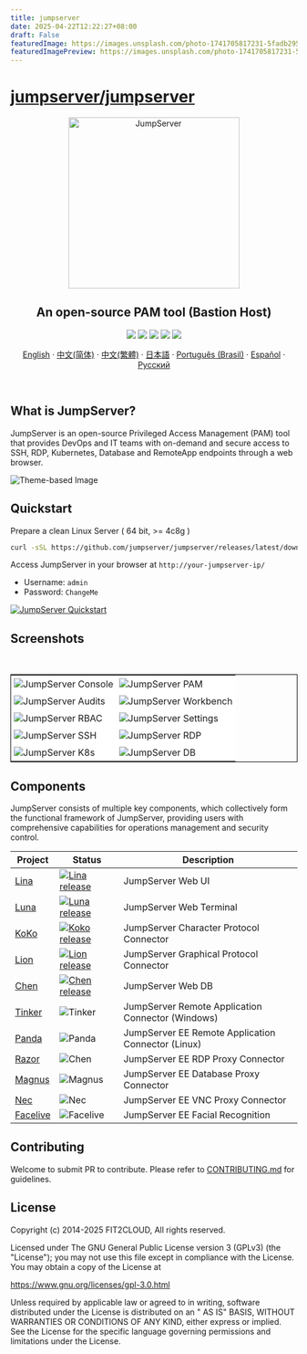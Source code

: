```yaml
---
title: jumpserver
date: 2025-04-22T12:22:27+08:00
draft: False
featuredImage: https://images.unsplash.com/photo-1741705817231-5fadb295cc9d?ixid=M3w0NjAwMjJ8MHwxfHJhbmRvbXx8fHx8fHx8fDE3NDUyOTU2NDV8&ixlib=rb-4.0.3
featuredImagePreview: https://images.unsplash.com/photo-1741705817231-5fadb295cc9d?ixid=M3w0NjAwMjJ8MHwxfHJhbmRvbXx8fHx8fHx8fDE3NDUyOTU2NDV8&ixlib=rb-4.0.3
---
```


# [jumpserver/jumpserver](https://github.com/jumpserver/jumpserver)

<div align="center">
  <a name="readme-top"></a>
  <a href="https://jumpserver.com" target="_blank"><img src="https://download.jumpserver.org/images/jumpserver-logo.svg" alt="JumpServer" width="300" /></a>
  
## An open-source PAM tool (Bastion Host)

[![][license-shield]][license-link]
[![][discord-shield]][discord-link]
[![][docker-shield]][docker-link]
[![][github-release-shield]][github-release-link]
[![][github-stars-shield]][github-stars-link]

[English](/README.md) · [中文(简体)](/readmes/README.zh-hans.md) · [中文(繁體)](/readmes/README.zh-hant.md) · [日本語](/readmes/README.ja.md) · [Português (Brasil)](/readmes/README.pt-br.md) · [Español](/readmes/README.es.md) · [Русский](/readmes/README.ru.md)

</div>
<br/>

## What is JumpServer?

JumpServer is an open-source Privileged Access Management (PAM) tool that provides DevOps and IT teams with on-demand and secure access to SSH, RDP, Kubernetes, Database and RemoteApp endpoints through a web browser.


<picture>
  <source media="(prefers-color-scheme: light)" srcset="https://github.com/user-attachments/assets/dd612f3d-c958-4f84-b164-f31b75454d7f">
  <source media="(prefers-color-scheme: dark)" srcset="https://github.com/user-attachments/assets/28676212-2bc4-4a9f-ae10-3be9320647e3">
  <img src="https://github.com/user-attachments/assets/dd612f3d-c958-4f84-b164-f31b75454d7f" alt="Theme-based Image">
</picture>


## Quickstart

Prepare a clean Linux Server ( 64 bit, >= 4c8g )

```sh
curl -sSL https://github.com/jumpserver/jumpserver/releases/latest/download/quick_start.sh | bash
```

Access JumpServer in your browser at `http://your-jumpserver-ip/`
- Username: `admin`
- Password: `ChangeMe`

[![JumpServer Quickstart](https://github.com/user-attachments/assets/0f32f52b-9935-485e-8534-336c63389612)](https://www.youtube.com/watch?v=UlGYRbKrpgY "JumpServer Quickstart")

## Screenshots
<table style="border-collapse: collapse; border: 1px solid black;">
  <tr>
    <td style="padding: 5px;background-color:#fff;"><img src= "https://github.com/jumpserver/jumpserver/assets/32935519/99fabe5b-0475-4a53-9116-4c370a1426c4" alt="JumpServer Console"   /></td>
    <td style="padding: 5px;background-color:#fff;"><img src= "https://github.com/user-attachments/assets/7c1f81af-37e8-4f07-8ac9-182895e1062e" alt="JumpServer PAM"   /></td>    
  </tr>
  <tr>
    <td style="padding: 5px;background-color:#fff;"><img src= "https://github.com/jumpserver/jumpserver/assets/32935519/a424d731-1c70-4108-a7d8-5bbf387dda9a" alt="JumpServer Audits"   /></td>
    <td style="padding: 5px;background-color:#fff;"><img src= "https://github.com/jumpserver/jumpserver/assets/32935519/393d2c27-a2d0-4dea-882d-00ed509e00c9" alt="JumpServer Workbench"   /></td>
  </tr>
  <tr>
    <td style="padding: 5px;background-color:#fff;"><img src= "https://github.com/user-attachments/assets/eaa41f66-8cc8-4f01-a001-0d258501f1c9" alt="JumpServer RBAC"   /></td>     
    <td style="padding: 5px;background-color:#fff;"><img src= "https://github.com/jumpserver/jumpserver/assets/32935519/3a2611cd-8902-49b8-b82b-2a6dac851f3e" alt="JumpServer Settings"   /></td>
  </tr>
  <tr>
    <td style="padding: 5px;background-color:#fff;"><img src= "https://github.com/jumpserver/jumpserver/assets/32935519/1e236093-31f7-4563-8eb1-e36d865f1568" alt="JumpServer SSH"   /></td>
    <td style="padding: 5px;background-color:#fff;"><img src= "https://github.com/jumpserver/jumpserver/assets/32935519/69373a82-f7ab-41e8-b763-bbad2ba52167" alt="JumpServer RDP"   /></td>
  </tr>
  <tr>
    <td style="padding: 5px;background-color:#fff;"><img src= "https://github.com/jumpserver/jumpserver/assets/32935519/5bed98c6-cbe8-4073-9597-d53c69dc3957" alt="JumpServer K8s"   /></td>
    <td style="padding: 5px;background-color:#fff;"><img src= "https://github.com/jumpserver/jumpserver/assets/32935519/b80ad654-548f-42bc-ba3d-c1cfdf1b46d6" alt="JumpServer DB"   /></td>
  </tr>
</table>

## Components

JumpServer consists of multiple key components, which collectively form the functional framework of JumpServer, providing users with comprehensive capabilities for operations management and security control.

| Project                                                | Status                                                                                                                                                                 | Description                                                                                             |
|--------------------------------------------------------|------------------------------------------------------------------------------------------------------------------------------------------------------------------------|---------------------------------------------------------------------------------------------------------|
| [Lina](https://github.com/jumpserver/lina)             | <a href="https://github.com/jumpserver/lina/releases"><img alt="Lina release" src="https://img.shields.io/github/release/jumpserver/lina.svg" /></a>                   | JumpServer Web UI                                                                                       |
| [Luna](https://github.com/jumpserver/luna)             | <a href="https://github.com/jumpserver/luna/releases"><img alt="Luna release" src="https://img.shields.io/github/release/jumpserver/luna.svg" /></a>                   | JumpServer Web Terminal                                                                                 |
| [KoKo](https://github.com/jumpserver/koko)             | <a href="https://github.com/jumpserver/koko/releases"><img alt="Koko release" src="https://img.shields.io/github/release/jumpserver/koko.svg" /></a>                   | JumpServer Character Protocol Connector                                                                 |
| [Lion](https://github.com/jumpserver/lion)             | <a href="https://github.com/jumpserver/lion/releases"><img alt="Lion release" src="https://img.shields.io/github/release/jumpserver/lion.svg" /></a>                   | JumpServer Graphical Protocol Connector                                                                 |
| [Chen](https://github.com/jumpserver/chen)             | <a href="https://github.com/jumpserver/chen/releases"><img alt="Chen release" src="https://img.shields.io/github/release/jumpserver/chen.svg" />                       | JumpServer Web DB                                                                                       |  
| [Tinker](https://github.com/jumpserver/tinker)         | <img alt="Tinker" src="https://img.shields.io/badge/release-private-red" />                                                                                            | JumpServer Remote Application Connector (Windows)                                                    |
| [Panda](https://github.com/jumpserver/Panda)           | <img alt="Panda" src="https://img.shields.io/badge/release-private-red" />                                                                                             | JumpServer EE Remote Application Connector (Linux)                                                      |
| [Razor](https://github.com/jumpserver/razor)           | <img alt="Chen" src="https://img.shields.io/badge/release-private-red" />                                                                                              | JumpServer EE RDP Proxy Connector                                                                       |
| [Magnus](https://github.com/jumpserver/magnus)         | <img alt="Magnus" src="https://img.shields.io/badge/release-private-red" />                                                                                            | JumpServer EE Database Proxy Connector                                                                  |
| [Nec](https://github.com/jumpserver/nec)               | <img alt="Nec" src="https://img.shields.io/badge/release-private-red" />                                                                                               | JumpServer EE VNC Proxy Connector                                                                       |
| [Facelive](https://github.com/jumpserver/facelive)     | <img alt="Facelive" src="https://img.shields.io/badge/release-private-red" />                                                                                          | JumpServer EE Facial Recognition                                                                        |


## Contributing

Welcome to submit PR to contribute. Please refer to [CONTRIBUTING.md][contributing-link] for guidelines.

## License

Copyright (c) 2014-2025 FIT2CLOUD, All rights reserved.

Licensed under The GNU General Public License version 3 (GPLv3) (the "License"); you may not use this file except in compliance with the License. You may obtain a copy of the License at

https://www.gnu.org/licenses/gpl-3.0.html

Unless required by applicable law or agreed to in writing, software distributed under the License is distributed on an " AS IS" BASIS, WITHOUT WARRANTIES OR CONDITIONS OF ANY KIND, either express or implied. See the License for the specific language governing permissions and limitations under the License.

<!-- JumpServer official link -->
[docs-link]: https://jumpserver.com/docs
[discord-link]: https://discord.com/invite/W6vYXmAQG2
[contributing-link]: https://github.com/jumpserver/jumpserver/blob/dev/CONTRIBUTING.md

<!-- JumpServer Other link-->
[license-link]: https://www.gnu.org/licenses/gpl-3.0.html
[docker-link]: https://hub.docker.com/u/jumpserver
[github-release-link]: https://github.com/jumpserver/jumpserver/releases/latest
[github-stars-link]: https://github.com/jumpserver/jumpserver
[github-issues-link]: https://github.com/jumpserver/jumpserver/issues

<!-- Shield link-->
[github-release-shield]: https://img.shields.io/github/v/release/jumpserver/jumpserver
[github-stars-shield]: https://img.shields.io/github/stars/jumpserver/jumpserver?color=%231890FF&style=flat-square
[docker-shield]: https://img.shields.io/docker/pulls/jumpserver/jms_all.svg
[license-shield]: https://img.shields.io/github/license/jumpserver/jumpserver
[discord-shield]: https://img.shields.io/discord/1194233267294052363?style=flat&logo=discord&logoColor=%23f5f5f5&labelColor=%235462eb&color=%235462eb
